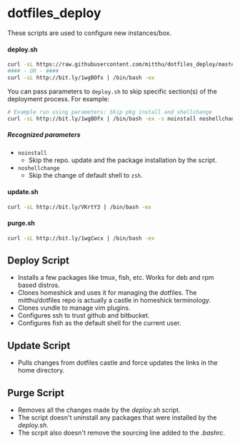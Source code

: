 dotfiles_deploy
===============
These scripts are used to configure new instances/box.

#### deploy.sh
```bash
curl -sL https://raw.githubusercontent.com/mitthu/dotfiles_deploy/master/deploy.sh | /bin/bash -ex
#### - OR - ####
curl -sL http://bit.ly/1wgBOfx | /bin/bash -ex
```
You can pass parameters to `deploy.sh` to skip specific section(s) of the deployment process. For example:
```bash
# Example run using parameters: Skip pkg install and shellchange
curl -sL http://bit.ly/1wgBOfx | /bin/bash -ex -s noinstall noshellchange
```
##### Recognized parameters
- `noinstall`
  - Skip the repo. update and the package installation by the script.
- `noshellchange`
  - Skip the change of default shell to `zsh`.

#### update.sh
```bash
curl -sL http://bit.ly/VKrtY3 | /bin/bash -ex
```

#### purge.sh
```bash
curl -sL http://bit.ly/1wgCwcx | /bin/bash -ex
```

Deploy Script
-------------
- Installs a few packages like tmux, fish, etc. Works for deb and rpm based distros.
- Clones homeshick and uses it for managing the dotfiles. The mitthu/dotfiles repo is actually a castle in homeshick terminology.
- Clones vundle to manage vim plugins.
- Configures ssh to trust github and bitbucket.
- Configures fish as the default shell for the current user.

Update Script
-------------
- Pulls changes from dotfiles castle and force updates the links in the home directory.

Purge Script
------------
- Removes all the changes made by the *deploy.sh* script.
- The script doesn't uninstall any packages that were installed by the *deploy.sh*.
- The scrpit also doesn't remove the sourcing line added to the *.bashrc*.
